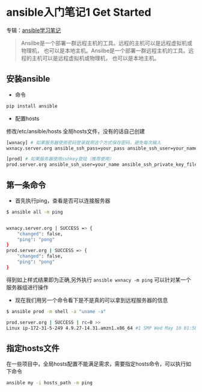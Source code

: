 # ansible入门笔记1 Get Started
专辑：[ansible学习笔记](/ansible/2017/08/14/album-study-notes)

> Ansilbe是一个部署一群远程主机的工具。远程的主机可以是远程虚拟机或物理机， 也可以是本地主机。Ansilbe是一个部署一群远程主机的工具。远程的主机可以是远程虚拟机或物理机， 也可以是本地主机。


## 安装ansible
- 命令 
```bash
pip install ansible
```
- 配置hosts 

修改/etc/ansible/hosts 全局hosts文件，没有的话自己创建
```bash
[wxnacy] # 如果服务器使用密码登录就用这个方式保存密码，避免每次输入
wxnacy.server.org ansible_ssh_pass=your_pass ansible_ssh_user=your_name 

[prod] # 如果服务器使用sshkey登陆（推荐使用）
prod.server.org ansible_ssh_user=your_name ansible_ssh_private_key_file=key_path 
```
## 第一条命令

- 首先执行ping，查看是否可以连接服务器

```bash
$ ansible all -m ping


wxnacy.server.org | SUCCESS => {
    "changed": false,
    "ping": "pong"
}
prod.server.org | SUCCESS => {
    "changed": false,
    "ping": "pong"
}
```
得到如上样式结果即为正确,另外执行 ```ansible wxnacy -m ping``` 可以针对某一个服务器组进行操作

- 现在我们用另一个命令看下是不是真的可以拿到远程服务器的信息

```bash
$ ansible prod -m shell -a "uname -a"

prod.server.org | SUCCESS | rc=0 >>
Linux ip-172-31-5-249 4.9.27-14.31.amzn1.x86_64 #1 SMP Wed May 10 01:58:40 UTC 2017 x86_64 x86_64 x86_64 GNU/Linux
```
## 指定hosts文件
在一些项目中，全局hosts配置不能满足需求，需要指定hosts命令，可以执行如下命令
```bash
ansible my -i hosts_path -m ping
```


